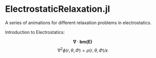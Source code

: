 # ElectrostaticRelaxation.jl

A series of animations for different relaxation problems in electrostatics. 

  
Introduction to Electrostatics: 

$$ \mathbf{\nabla} \cdot \mathbf{bm(E)} $$
  $$ \nabla^{2}\phi(r,\theta,\Phi)=\rho(r,\theta,\Phi)/\epsilon $$



  

  


